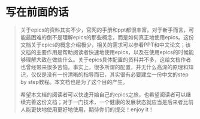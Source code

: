 # 写在前面的话

> 关于epics的资料其实不少，官网的手册和ppt都很丰富。对于新手而言，可能最困难的倒不是理解epics的那些概念，而是如何真正地使用epics。这份文档关于epics的概念介绍极少，相关的需求可以参看PPT和中文论文；该文档的主要作用是帮助阅读者快速地使用epics，以及在使用epics的时候能够理解大致在做些什么。关于epics具体配置的资料并不多，这给文档作者也曾经带来很多苦恼。事实上，很多所谓的配置，并无什么高深的原理和知识，仅仅是没有一份清晰的指导而已，其实很有必要建立一份中文的step by step教程。本文档也是为了这个目的产生。
>
> 希望本文档的阅读者可以快速开始自己的epics之旅，也希望阅读者可以继续完善这份文档；对于一门技术，一个健康的发展状态就应当是后来者比前人能更快地使用更好地使用，期待你们的提交！enjoy it！
